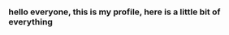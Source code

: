 ### hello everyone, this is my profile, here is a little bit of everything

<!--
**Gecri/Gecri** is a ✨ _special_ ✨ repository because its `README.md` (this file) appears on your GitHub profile.

Here are some ideas to get you started:

- 🔭 I’m currently working on my game
- 🌱 I’m currently learning c# and use command box
- 🤔 I’m looking for help with 
- 💬 Ask me about c# and c++
- 📫 How to reach me:  my ig is!! _al3jandr0_v:) ("https://www.instagram.com/_al3jandr0_v/")
- 😄 Pronouns: He!
- ⚡ Fun fact: im emo jsjsj
-->
